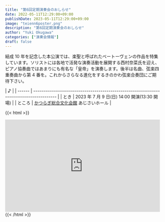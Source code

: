 ```yaml
---
title: "第6回定期演奏会のおしらせ"
date: 2022-05-11T12:29:00+09:00
publishDate: 2023-05-11T12:29:00+09:00
image: "teienn6poster.png"
description: "第6回定期演奏会のおしらせ"
author: "Yuki Okugawa"
categories: ["演奏会情報"]
draft: false
---
```


結成 10 年を記念した本公演では、楽聖と呼ばれたベートーヴェンの作品を特集しています。ソリストには各地で活発な演奏活動を展開する西村奈菜氏を迎え、ピアノ協奏曲ではあまりにも有名な「皇帝」を演奏します。後半は名曲、弦楽四重奏曲から第 4 番を。これからさらなる進化をするきのかわ弦楽合奏団にご期待下さい。

| ♪     |
| ------ | ------------------------------------------------------------------------------------------ |
| とき   | 2023 年 7 月 9 日(日) 14:00 開演(13:30 開場)                                               |
| ところ | [かつらぎ総合文化会館](https://www.town.katsuragi.wakayama.jp/050/120/020/) あじさいホール |

{{< html >}}
<iframe src="https://www.google.com/maps/embed?pb=!1m18!1m12!1m3!1d3296.1842100559807!2d135.50272821522157!3d34.294849480540634!2m3!1f0!2f0!3f0!3m2!1i1024!2i768!4f13.1!3m3!1m2!1s0x60072c206a160e55%3A0x903ceb74cd0662bb!2z44GL44Gk44KJ44GO57eP5ZCI5paH5YyW5Lya6aSo44CM44GC44GY44GV44GE44Ob44O844Or44CN!5e0!3m2!1sja!2sjp!4v1683783114929!5m2!1sja!2sjp" style="border:0;width:100%;height:300px;" allowfullscreen="" loading="lazy" referrerpolicy="no-referrer-when-downgrade"></iframe>
{{< /html >}}
